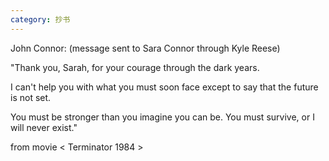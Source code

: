 ```yaml
---
category: 抄书
---
```


John Connor: (message sent to Sara Connor  through Kyle Reese)

"Thank you, Sarah, for your courage through the dark years.

I can't help you with what you must soon face except to say that the future is not set.

You must be stronger than you imagine you can be. You must survive, or I will never exist."

from   movie < Terminator 1984 >
